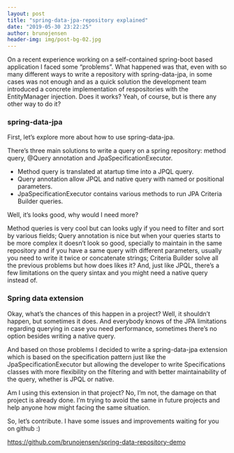 ```yaml
---
layout: post
title: "spring-data-jpa-repository explained"
date: "2019-05-30 23:22:25"
author: brunojensen
header-img: img/post-bg-02.jpg
---
```

<p>On a recent experience working on a self-contained spring-boot based application I faced some “problems”. What happened was that, even with so many different ways to write a repository with spring-data-jpa, in some cases was not enough and as a quick solution the development team introduced a concrete implementation of respositories with the EntityManager injection. Does it works? Yeah, of course, but is there any other way to do it? </p>
<h3>spring-data-jpa</h3>
<p>First, let’s explore more about how to use spring-data-jpa.</p>
<p>There’s three main solutions to write a query on a spring repository: method query, @Query annotation and JpaSpecificationExecutor.</p>
<ul>
  <li>Method query is translated at atartup time into a JPQL query.</li>
  <li>Query annotation allow JPQL and native query with named or positional parameters.</li>
  <li>JpaSpecificationExecutor contains various methods to run JPA Criteria Builder queries.</li>
</ul>
<p>Well, it’s looks good, why would I need more?</p>
<p>Method queries is very cool but can looks ugly if you need to filter and sort by various fields; Query annotation is nice but when your queries starts to be more complex it doesn’t look so good, specially to maintain in the same repository and if you have a same query with different parameters, usually you need to write it twice or concatenate strings; Criteria Builder solve all the previous problems but how does likes it? And, just like JPQL, there’s a few limitations on the query sintax and you might need a native query instead of.</p>
<h3>Spring data extension</h3>
<p>Okay, what’s the chances of this happen in a project? Well, it shouldn’t happen, but sometimes it does. And everybody knows of the JPA limitations regarding querying in case you need performance, sometimes there’s no option besides writing a native query.</p> 
<p>And based on those problems I decided to write a spring-data-jpa extension which is based on the specification pattern just like the JpaSpecificationExecutor but allowing the developer to write Specifications classes with more flexibility on the filtering and with better maintainability of the query, whether is JPQL or native.</p>
<p>Am I using this extension in that project? No, I’m not, the damage on that project is already done. I’m trying to avoid the same in future projects and help anyone how might facing the same situation.</p>
<p>So, let’s contribute. I have some issues and improvements waiting for you on github :)</p>
<p><a href=“https://github.com/brunojensen/spring-data-repository-demo”>https://github.com/brunojensen/spring-data-repository-demo</a></p>
